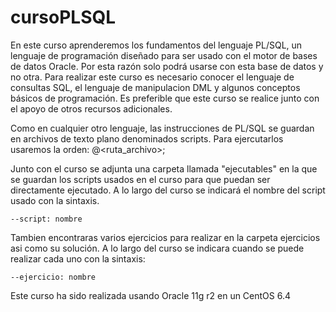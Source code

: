 cursoPLSQL
==========

En este curso aprenderemos los fundamentos del lenguaje PL/SQL, un lenguaje de programación
diseñado para ser usado con el motor de bases de datos Oracle. Por esta razón solo podrá 
usarse con esta base de datos y no otra. Para realizar este curso es necesario conocer
el lenguaje de consultas SQL, el lenguaje de manipulacion DML y algunos conceptos básicos de programación.
Es preferible que este curso se realice junto con el apoyo de otros recursos adicionales.

Como en cualquier otro lenguaje, las instrucciones de PL/SQL se guardan en archivos de texto plano 
denominados scripts. Para ejercutarlos usaremos la orden:
  @<ruta_archivo>;

Junto con el curso se adjunta una carpeta llamada "ejecutables" en la que se guardan los scripts usados en el
curso para que puedan ser directamente ejecutado. A lo largo del curso se indicará el nombre del 
script usado con la sintaxis.

	--script: nombre

Tambien encontraras varios ejercicios para realizar en la carpeta ejercicios asi como su solución.
A lo largo del curso se indicara cuando se puede realizar cada uno con la sintaxis:

	--ejercicio: nombre

Este curso ha sido realizada usando Oracle 11g r2 en un CentOS 6.4

